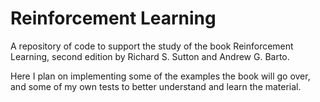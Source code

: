 # Reinforcement Learning
A repository of code to support the study of the book Reinforcement Learning, second edition by Richard S. Sutton and Andrew G. Barto.

Here I plan on implementing some of the examples the book will go over, and some of my own tests to better understand and learn the material. 

